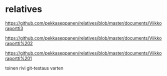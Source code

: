 # relatives
https://github.com/pekkaseppanen/relatives/blob/master/documents/Viikkoraportti3

https://github.com/pekkaseppanen/relatives/blob/master/documents/Viikkoraportti%202

https://github.com/pekkaseppanen/relatives/blob/master/documents/Viikkoraportti%201

toinen rivi git-testaus varten

